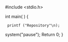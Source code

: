 #include <stdio.h>


int main( ) {
     
     printf ("Repository"\n);
     
system("pause");
Return 0;
}
